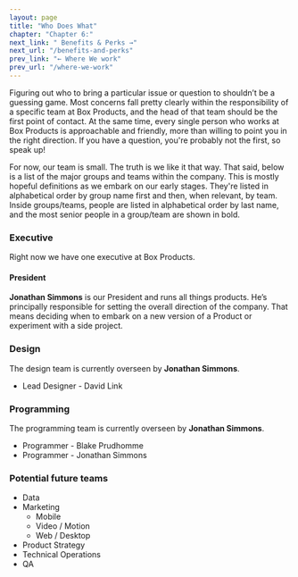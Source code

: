 ```yaml
---
layout: page
title: "Who Does What"
chapter: "Chapter 6:"
next_link: " Benefits & Perks →"
next_url: "/benefits-and-perks"
prev_link: "← Where We work"
prev_url: "/where-we-work"
---
```


Figuring out who to bring a particular issue or question to shouldn’t be a guessing game. Most concerns fall pretty clearly within the responsibility of a specific team at Box Products, and the head of that team should be the first point of contact. At the same time, every single person who works at Box Products is approachable and friendly, more than willing to point you in the right direction. If you have a question, you're probably not the first, so speak up!

For now, our team is small. The truth is we like it that way. That said, below is a list of the major groups and teams within the company. This is mostly hopeful definitions as we embark on our early stages. They're listed in alphabetical order by group name first and then, when relevant, by team. Inside groups/teams, people are listed in alphabetical order by last name, and the most senior people in a group/team are shown in bold.

### Executive

Right now we have one executive at Box Products.

#### President

**Jonathan Simmons** is our President and runs all things products. He’s principally responsible for setting the overall direction of the company. That means deciding when to embark on a new version of a Product or experiment with a side project.

### Design

The design team is currently overseen by **Jonathan Simmons**.

- Lead Designer - David Link

### Programming

The programming team is currently overseen by **Jonathan Simmons**.

- Programmer - Blake Prudhomme
- Programmer - Jonathan Simmons

### Potential future teams

- Data
- Marketing
  - Mobile
  - Video / Motion
  - Web / Desktop
- Product Strategy
- Technical Operations
- QA
